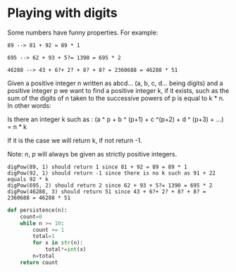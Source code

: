 # Playing with digits

Some numbers have funny properties. For example:</br>

```
89 --> 81 + 92 = 89 * 1

695 --> 62 + 93 + 5?= 1390 = 695 * 2

46288 --> 43 + 6?+ 2? + 8? + 8? = 2360688 = 46288 * 51

```
Given a positive integer n written as abcd... (a, b, c, d... being digits) and a positive integer p we want to find a positive integer k, if it exists, such as the sum of the digits of n taken to the successive powers of p is equal to k * n. In other words:</br>

Is there an integer k such as : (a ^ p + b ^ (p+1) + c ^(p+2) + d ^ (p+3) + ...) = n * k </br>

If it is the case we will return k, if not return -1.</br>

Note: n, p will always be given as strictly positive integers.</br>

```
digPow(89, 1) should return 1 since 81 + 92 = 89 = 89 * 1
digPow(92, 1) should return -1 since there is no k such as 91 + 22 equals 92 * k
digPow(695, 2) should return 2 since 62 + 93 + 5?= 1390 = 695 * 2
digPow(46288, 3) should return 51 since 43 + 6?+ 2? + 8? + 8? = 2360688 = 46288 * 51

```



```python 
def persistence(n):   
    count=0    
    while n >= 10: 
        count += 1 
        total=1      
        for x in str(n):
            total*=int(x)           
        n=total  
    return count
```

